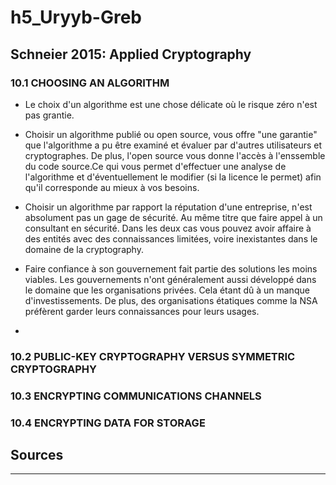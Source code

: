 # h5_Uryyb-Greb

## Schneier 2015: Applied Cryptography

### 10.1 CHOOSING AN ALGORITHM

- Le choix d'un algorithme est une chose délicate où le risque zéro n'est pas grantie.

- Choisir un algorithme publié ou open source, vous offre "une garantie" que l'algorithme a pu être examiné et évaluer par d'autres utilisateurs et cryptographes. De plus, l'open source vous donne l'accès à l'enssemble du code source.Ce qui vous permet d'effectuer une analyse de l'algorithme et d'éventuellement le modifier (si la licence le permet) afin qu'il corresponde au mieux à vos besoins.

- Choisir un algorithme par rapport la réputation d'une entreprise, n'est absolument pas un gage de sécurité. Au même titre que faire appel à un consultant en sécurité. Dans les deux cas vous pouvez avoir affaire à des entités avec des connaissances limitées, voire inexistantes dans le domaine de la cryptography.  

- Faire confiance à son gouvernement fait partie des solutions les moins viables. Les gouvernements n'ont généralement aussi développé dans le domaine que les organisations privées. Cela étant dû à un manque d'investissements. De plus, des organisations étatiques comme la NSA préfèrent garder leurs connaissances pour leurs usages.

- 

### 10.2 PUBLIC-KEY CRYPTOGRAPHY VERSUS SYMMETRIC CRYPTOGRAPHY
### 10.3 ENCRYPTING COMMUNICATIONS CHANNELS
### 10.4 ENCRYPTING DATA FOR STORAGE

## Sources

---
